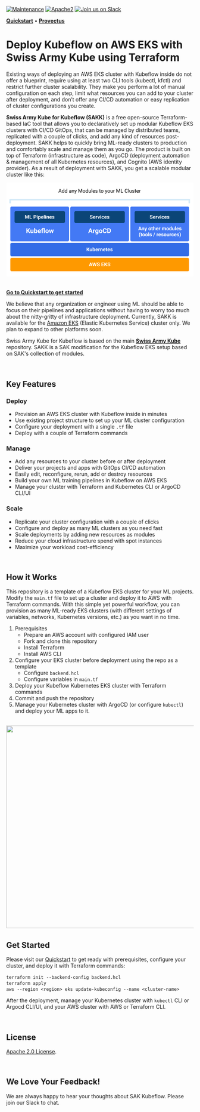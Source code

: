 [![Maintenance](https://img.shields.io/maintenance/yes/2020?style=for-the-badge)]()
[![Apache2](https://img.shields.io/badge/license-Apache2-green.svg?style=for-the-badge)](https://www.apache.org/licenses/LICENSE-2.0)
[![Join us on Slack](https://img.shields.io/badge/%20-Join%20us%20on%20Slack-blue?style=for-the-badge&logo=slack&labelColor=5c5c5c)](https://sak-kubeflow.slack.com)

<!-- Swiss-Army-Kube_README -->
**[Quickstart](./QUICKSTART.md)** • **[Provectus](https://provectus.com/)**

# Deploy Kubeflow on AWS EKS with Swiss Army Kube using Terraform

Existing ways of deploying an AWS EKS cluster with Kubeflow inside do not offer a blueprint, require using at least two CLI tools (kubectl, kfctl) and restrict further cluster scalability. They make you perform a lot of manual configuration on each step, limit what resources you can add to your cluster after deployment, and don’t offer any CI/CD automation or easy replication of cluster configurations you create.  

**Swiss Army Kube for Kubeflow (SAKK)** is a free open-source Terraform-based IaC tool that allows you to declaratively set up modular Kubeflow EKS clusters with CI/CD GitOps, that can be managed by distributed teams, replicated with a couple of clicks, and add any kind of resources post-deployment. SAKK helps to quickly bring ML-ready clusters to production and comfortably scale and manage them as you go. The product is built on top of Terraform (infrastructure as code), ArgoCD (deployment automation & management of all Kubernetes resources), and Cognito (AWS identity provider). As a result of deployment with SAKK, you get a scalable modular cluster like this:

<p align="center">
<img src="./images/sakk-aws-eks-kubernetes-kubeflow-terraform-cluster.jpg" width="600px" alt="sakk-aws-eks-kubernetes-kubeflow-terraform-cluster"/>&nbsp;
</p>
    
**[Go to Quickstart to get started](./QUICKSTART.md)**

We believe that any organization or engineer using ML should be able to focus on their pipelines and applications without having to worry too much about the nitty-gritty of infrastructure deployment. Currently, SAKK is available for the [Amazon EKS](https://aws.amazon.com/eks/) (Elastic Kubernetes Service) cluster only. We plan to expand to other platforms soon.

Swiss Army Kube for Kubeflow is based on the main [**Swiss Army Kube**](https://github.com/provectus/swiss-army-kube) repository. SAKK is a SAK modification for the Kubeflow EKS setup based on SAK's collection of modules.

<br>

## Key Features

### Deploy

* Provision an AWS EKS cluster with Kubeflow inside in minutes
* Use existing project structure to set up your ML cluster configuration
* Configure your deployment with a single `.tf` file
* Deploy with a couple of Terraform commands

### Manage

* Add any resources to your cluster before or after deployment
* Deliver your projects and apps with GitOps CI/CD automation
* Easily edit, reconfigure, rerun, add or destroy resources  
* Build your own ML training pipelines in Kubeflow on AWS EKS
* Manage your cluster with Terraform and Kubernetes CLI or ArgoCD CLI/UI

### Scale

* Replicate your cluster configuration with a couple of clicks   
* Configure and deploy as many ML clusters as you need fast 
* Scale deployments by adding new resources as modules
* Reduce your cloud infrastructure spend with spot instances 
* Maximize your workload cost-efficiency 

<br>

## How it Works

This repository is a template of a Kubeflow EKS cluster for your ML projects. Modify the `main.tf` file to set up a cluster and deploy it to AWS with Terraform commands. With this simple yet powerful workflow, you can provision as many ML-ready EKS clusters (with different settings of variables, networks, Kubernetes versions, etc.) as you want in no time.

1. Prerequisites
   + Prepare an AWS account with configured IAM user
   + Fork and clone this repository
   + Install Terraform
   + Install AWS CLI
2. Configure your EKS cluster before deployment using the repo as a template
   + Configure `backend.hcl` 
   + Configure variables in `main.tf` 
3. Deploy your Kubeflow Kubernetes EKS cluster with Terraform commands
4. Commit and push the repository
5. Manage your Kubernetes cluster with ArgoCD (or configure `kubectl`) and deploy your ML apps to it.  

<br>

<img src="./images/SAKK-kufeflow.gif" width="1000" height="543" />

<br>

## Get Started

Please visit our [Quickstart](./QUICKSTART.md) to get ready with prerequisites, configure your cluster, and deploy it with Terraform commands:

``` 
terraform init --backend-config backend.hcl
terraform apply
aws --region <region> eks update-kubeconfig --name <cluster-name>
```  
After the deployment, manage your Kubernetes cluster with `kubectl` CLI or Argocd CLI/UI, and your AWS cluster with AWS or Terraform CLI. 

<br>

## License

[Apache 2.0 License](https://www.apache.org/licenses/LICENSE-2.0.txt).

<br>

## We Love Your Feedback!

We are always happy to hear your thoughts about SAK Kubeflow. Please join our Slack to chat. 
